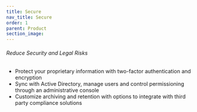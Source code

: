 ```yaml
---
title: Secure
nav_title: Secure
order: 1
parent: Product
section_image:
---
```



###### Reduce Security and Legal Risks

* Protect your proprietary information with two-factor authentication and encryption
* Sync with Active Directory, manage users and control permissioning through an administrative console
* Customize archiving and retention with options to integrate with third party compliance solutions
